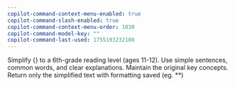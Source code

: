 ```yaml
---
copilot-command-context-menu-enabled: true
copilot-command-slash-enabled: true
copilot-command-context-menu-order: 1030
copilot-command-model-key: ""
copilot-command-last-used: 1755193232108
---
```

Simplify {} to a 6th-grade reading level (ages 11-12). Use simple sentences, common words, and clear explanations. Maintain the original key concepts. Return only the simplified text with formatting saved (eg. **)